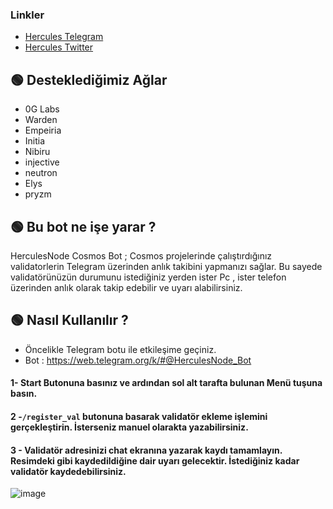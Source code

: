 ### Linkler
 * [Hercules Telegram](https://t.me/HerculesNode)
 * [Hercules Twitter](https://twitter.com/Herculesnode)


## 🟢 Desteklediğimiz Ağlar

- 0G Labs
- Warden
- Empeiria
- Initia
- Nibiru
- injective
- neutron
- Elys
- pryzm

## 🟢 Bu bot ne işe yarar ?

HerculesNode Cosmos Bot ; Cosmos projelerinde çalıştırdığınız validatorlerin Telegram üzerinden anlık takibini yapmanızı sağlar. Bu sayede validatörünüzün durumunu istediğiniz yerden ister Pc , ister telefon üzerinden anlık olarak takip edebilir ve uyarı alabilirsiniz.

## 🟢 Nasıl Kullanılır ?

- Öncelikle Telegram botu ile etkileşime geçiniz.
- Bot : https://web.telegram.org/k/#@HerculesNode_Bot

#### 1- Start Butonuna basınız ve ardından sol alt tarafta bulunan Menü tuşuna basın. 
#### 2 -`/register_val` butonuna basarak validatör ekleme işlemini gerçekleştirin. İsterseniz manuel olarakta yazabilirsiniz. 
#### 3 - Validatör adresinizi chat ekranına yazarak kaydı tamamlayın. Resimdeki gibi kaydedildiğine dair uyarı gelecektir. İstediğiniz kadar validatör kaydedebilirsiniz. 

![image](https://github.com/user-attachments/assets/f3aa1f64-8c60-4487-85f7-e611e19be8ad)


